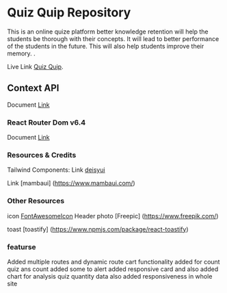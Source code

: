 # Quiz Quip Repository

This is an online quize platform better knowledge retention will help the students be thorough with their concepts. It will lead to better performance of the students in the future. This will also help students improve their memory. .


Live Link [Quiz Quip](https://github.com/facebook/create-react-app).

## Context API

Document [Link](https://reactjs.org/docs/context.html#api)

### React Router Dom v6.4

Document [Link](https://reactrouter.com/en/main/start/overview)


### Resources & Credits

Tailwind Components:
Link [deisyui](https://daisyui.com/) 

Link [mambaui] (https://www.mambaui.com/)

### Other Resources

icon [FontAwesomeIcon](https://fontawesome.com/v5/docs/web/use-with/react) 
Header photo [Freepic] (https://www.freepik.com/)

toast [toastify] (https://www.npmjs.com/package/react-toastify)

### featurse

Added multiple routes and dynamic route cart functionality added for count quiz ans count added some to alert added responsive card and also added chart for analysis quiz quantity data also added responsiveness in whole site